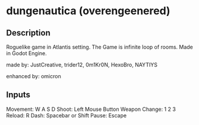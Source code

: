 ﻿# dungenautica (overengeenered)

## Description

Roguelike game in Atlantis setting.
The Game is infinite loop of rooms.
Made in Godot Engine.

made by: JustCreative, trider12, 0m1Kr0N, HexoBro, NAYTIYS

enhanced by: omicron

## Inputs

Movement: W A S D
Shoot: Left Mouse Button
Weapon Change: 1 2 3
Reload: R
Dash: Spacebar or Shift
Pause: Escape